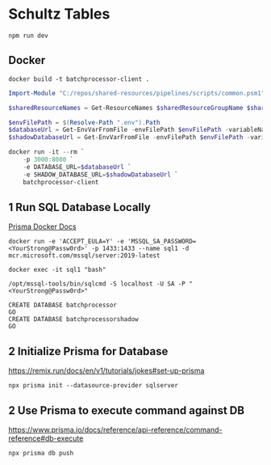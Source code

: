 # Schultz Tables

```
npm run dev
```

## Docker

```
docker build -t batchprocessor-client .
```

```powershell
Import-Module "C:/repos/shared-resources/pipelines/scripts/common.psm1" -Force

$sharedResourceNames = Get-ResourceNames $sharedResourceGroupName $sharedRgString

$envFilePath = $(Resolve-Path ".env").Path
$databaseUrl = Get-EnvVarFromFile -envFilePath $envFilePath -variableName 'DATABASE_URL'
$shadowDatabaseUrl = Get-EnvVarFromFile -envFilePath $envFilePath -variableName 'SHADOW_DATABASE_URL'

docker run -it --rm `
    -p 3000:8080 `
    -e DATABASE_URL=$databaseUrl `
    -e SHADOW_DATABASE_URL=$shadowDatabaseUrl `
    batchprocessor-client
```

## 1 Run SQL Database Locally

[Prisma Docker Docs](https://www.prisma.io/docs/concepts/database-connectors/sql-server/sql-server-docker)

```
docker run -e 'ACCEPT_EULA=Y' -e 'MSSQL_SA_PASSWORD=<YourStrong@Passw0rd>' -p 1433:1433 --name sql1 -d mcr.microsoft.com/mssql/server:2019-latest
```

```
docker exec -it sql1 "bash"
```

```
/opt/mssql-tools/bin/sqlcmd -S localhost -U SA -P "<YourStrong@Passw0rd>"
```

```
CREATE DATABASE batchprocessor
GO
CREATE DATABASE batchprocessorshadow
GO
```

## 2 Initialize Prisma for Database

<https://remix.run/docs/en/v1/tutorials/jokes#set-up-prisma>
```
npx prisma init --datasource-provider sqlserver
```

## 2 Use Prisma to execute command against DB

<https://www.prisma.io/docs/reference/api-reference/command-reference#db-execute>

```
npx prisma db push
```
